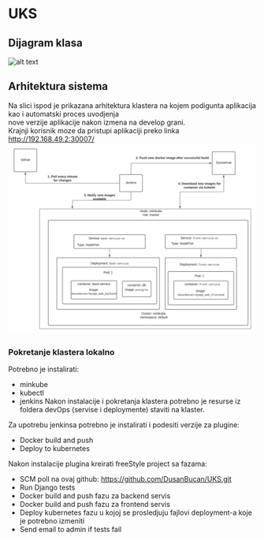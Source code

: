 # UKS

## Dijagram klasa
![alt text](http://www.plantuml.com/plantuml/png/TL9BRzim3BxpLmWv1cYnNOSTEhH6KM1hYoHRZuPYCp4RFGoHMjSz_ljapLQM5BxO7_WzI8cwOj51eZNG6Csir5V6e7u1jT1gmVhPayCMq6eoiAF0KZjj4VR1nvwXJvuN7reWhdKZz1q7b39tkmnYZo6cH30wEOtVayimXnpTWwHEKalCv1tdGfRy6UUw9UdYTXokxxnusETItGU_8uDr30Pys6j7FxMa4B1ejocMoJK8V7Zj4UI5H8Pfo1sm9LVYDwZjlrEVT7qC_XaRUKjyIHrPlCDC2Ob1Q96RG7tkdM-rRhMaSiGCYlUptg9HCyR66n-AzDfRIt9S1t2qLeVN4qkdkKiETD6gZUR3Mf8oUQvNrQTDTGDtz_NZwk5sLQtN0rvLt-wg9xXvkA-cFjasDr6P_vWj2TKyGF0zEcnBq1CTQ0p27vBAUMCVVrzS_BT1E4ArU7zvkLoen2_U3IXl0eRFL2ZKj8qv-xncePP5aO_wGMbcSeZpEZK9etG-pEl67S7O-9mj3sL6aDlCSVcbG8cOocVcuLEeCs_UHqfDn3B_f_kvGjT6Q_u2)

## Arhitektura sistema
Na slici ispod je prikazana arhitektura klastera na kojem podigunta aplikacija kao i automatski proces uvodjenja <br> 
nove verzije aplikacije nakon izmena na develop grani.<br>
Krajnji korisnik moze da pristupi aplikaciji preko linka http://192.168.49.2:30007/
![alt text](https://github.com/DusanBucan/UKS/blob/doc_cluster/devOps/UKS_arh.jpeg)

### Pokretanje klastera lokalno
Potrebno je instalirati:
- minkube
- kubectl
- jenkins
Nakon instalacije i pokretanja klastera potrebno je resurse iz foldera devOps (servise i deploymente) staviti na klaster.<br>

Za upotrebu jenkinsa potrebno je instalirati i podesiti verzije za plugine:
- Docker build and push
- Deploy to kubernetes

Nakon instalacije plugina kreirati freeStyle project sa fazama:
- SCM poll na ovaj github: https://github.com/DusanBucan/UKS.git
- Run Django tests
- Docker build and push fazu za backend servis
- Docker build and push fazu za frontend servis
- Deploy kubernetes fazu u kojoj se prosledjuju fajlovi deployment-a koje je potrebno izmeniti
- Send email to admin if tests fail
